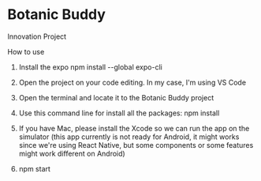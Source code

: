 # Botanic Buddy
 Innovation Project

How to use

1. Install the expo
 npm install --global expo-cli

2. Open the project on your code editing. In my case, I'm using VS Code
3. Open the terminal and locate it to the Botanic Buddy project
4. Use this command line for install all the packages:
 npm install
5. If you have Mac, please install the Xcode so we can run the app on the simulator (this app currently is not ready for Android, it might works since we're using React Native, but some components or some features might work different on Android)
6. npm start
